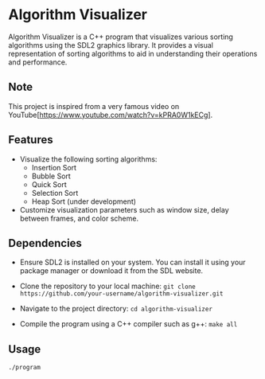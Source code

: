 # Algorithm Visualizer

Algorithm Visualizer is a C++ program that visualizes various sorting algorithms using the SDL2 graphics library. 
It provides a visual representation of sorting algorithms to aid in understanding their operations and performance.

## Note
This project is inspired from a very famous video on YouTube[https://www.youtube.com/watch?v=kPRA0W1kECg].

## Features

- Visualize the following sorting algorithms:
  - Insertion Sort
  - Bubble Sort
  - Quick Sort
  - Selection Sort
  - Heap Sort (under development)
- Customize visualization parameters such as window size, delay between frames, and color scheme.

## Dependencies

- Ensure SDL2 is installed on your system. You can install it using your package manager or download it from the SDL website.
- Clone the repository to your local machine:
```git clone https://github.com/your-username/algorithm-visualizer.git```

- Navigate to the project directory:
```cd algorithm-visualizer```

- Compile the program using a C++ compiler such as g++:
```make all```


## Usage

```./program```
